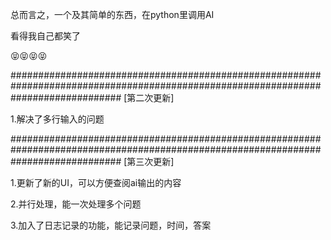 总而言之，一个及其简单的东西，在python里调用AI


看得我自己都笑了



😝😝😝😝


####################################################################################################################################
[第二次更新]


1.解决了多行输入的问题



####################################################################################################################################
[第三次更新]


1.更新了新的UI，可以方便查阅ai输出的内容


2.并行处理，能一次处理多个问题


3.加入了日志记录的功能，能记录问题，时间，答案
